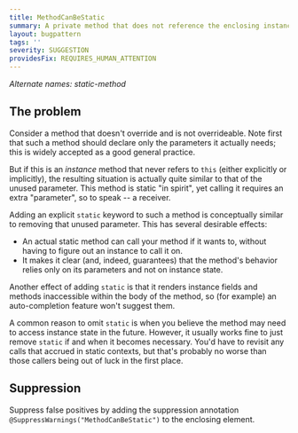 ```yaml
---
title: MethodCanBeStatic
summary: A private method that does not reference the enclosing instance can be static
layout: bugpattern
tags: ''
severity: SUGGESTION
providesFix: REQUIRES_HUMAN_ATTENTION
---
```


<!--
*** AUTO-GENERATED, DO NOT MODIFY ***
To make changes, edit the @BugPattern annotation or the explanation in docs/bugpattern.
-->

_Alternate names: static-method_

## The problem
Consider a method that doesn't override and is not overrideable. Note first that
such a method should declare only the parameters it actually needs; this is
widely accepted as a good general practice.

But if this is an *instance* method that never refers to `this` (either
explicitly or implicitly), the resulting situation is actually quite similar to
that of the unused parameter. This method is static "in spirit", yet calling it
requires an extra "parameter", so to speak -- a receiver.

Adding an explicit `static` keyword to such a method is conceptually similar to
removing that unused parameter. This has several desirable effects:

*   An actual static method can call your method if it wants to, without having
    to figure out an instance to call it on.
*   It makes it clear (and, indeed, guarantees) that the method's behavior
    relies only on its parameters and not on instance state.

<!-- if we extend this to include package-visible members, then the ability to
     unit-test normally is another advantage. -->

Another effect of adding `static` is that it renders instance fields and methods
inaccessible within the body of the method, so (for example) an auto-completion
feature won't suggest them.

A common reason to omit `static` is when you believe the method may need to
access instance state in the future. However, it usually works fine to just
remove `static` if and when it becomes necessary. You'd have to revisit any
calls that accrued in static contexts, but that's probably no worse than those
callers being out of luck in the first place.

## Suppression
Suppress false positives by adding the suppression annotation `@SuppressWarnings("MethodCanBeStatic")` to the enclosing element.
